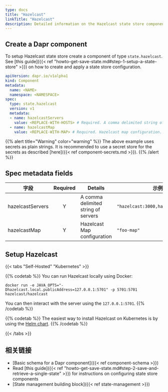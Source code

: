 ```yaml
---
type: docs
title: "Hazelcast"
linkTitle: "Hazelcast"
description: Detailed information on the Hazelcast state store component
---
```


## Create a Dapr component

To setup Hazelcast state store create a component of type `state.hazelcast`. See [this guide]({{< ref "howto-get-save-state.md#step-1-setup-a-state-store" >}}) on how to create and apply a state store configuration.

```yaml
apiVersion: dapr.io/v1alpha1
kind: Component
metadata:
  name: <NAME>
  namespace: <NAMESPACE>
spec:
  type: state.hazelcast
  version: v1
  metadata:
  - name: hazelcastServers
    value: <REPLACE-WITH-HOSTS> # Required. A comma delimited string of servers. Example: "hazelcast:3000,hazelcast2:3000"
  - name: hazelcastMap
    value: <REPLACE-WITH-MAP> # Required. Hazelcast map configuration.
```

{{% alert title="Warning" color="warning" %}}
The above example uses secrets as plain strings. It is recommended to use a secret store for the secrets as described [here]({{< ref component-secrets.md >}}).
{{% /alert %}}

## Spec metadata fields

| 字段               | Required | Details                             | 示例                                 |
| ---------------- |:--------:| ----------------------------------- | ---------------------------------- |
| hazelcastServers |    Y     | A comma delimited string of servers | `"hazelcast:3000,hazelcast2:3000"` |
| hazelcastMap     |    Y     | Hazelcast Map configuration         | `"foo-map"`                        |

## Setup Hazelcast

{{< tabs "Self-Hosted" "Kubernetes" >}}

{{% codetab %}}
You can run Hazelcast locally using Docker:

```
docker run -e JAVA_OPTS="-Dhazelcast.local.publicAddress=127.0.0.1:5701" -p 5701:5701 hazelcast/hazelcast
```

You can then interact with the server using the `127.0.0.1:5701`.
{{% /codetab %}}

{{% codetab %}}
The easiest way to install Hazelcast on Kubernetes is by using the [Helm chart](https://github.com/helm/charts/tree/master/stable/hazelcast).
{{% /codetab %}}

{{< /tabs >}}

## 相关链接
- [Basic schema for a Dapr component]({{< ref component-schema >}})
- Read [this guide]({{< ref "howto-get-save-state.md#step-2-save-and-retrieve-a-single-state" >}}) for instructions on configuring state store components
- [State management building block]({{< ref state-management >}})
